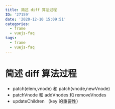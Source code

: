 ```yaml
---
title: 简述 diff 算法过程
ID: '27159'
date: '2020-12-10 15:09:51'
categories:
  - frame
  - vuejs-faq
tags:
  - frame
  - vuejs-faq
---
```


# 简述 diff 算法过程

- patch(elem,vnode) 和 patch(vnode,newVnode)
- patchVnode 和 addVnodes 和 removeVnodes
- updateChildren （key 的重要性）
 
 
 
 
 
